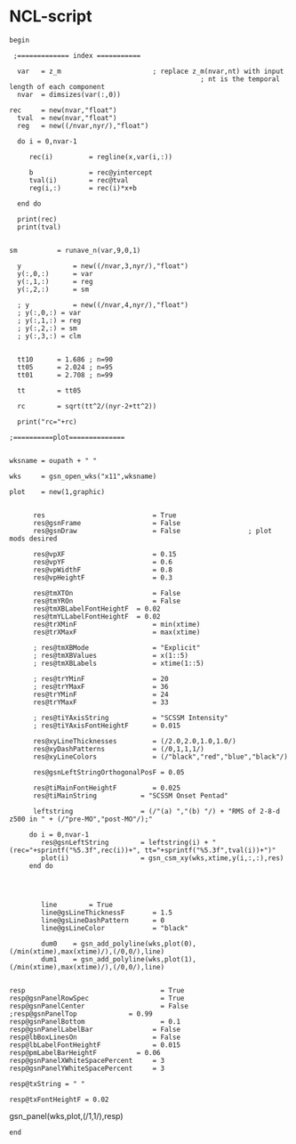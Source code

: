 # NCL-script

	begin
	
	 ;============= index ===========
	  
	  var 	= z_m           		    ; replace z_m(nvar,nt) with input
									                ; nt is the temporal length of each component
	  nvar 	= dimsizes(var(:,0))
	  
    rec 	= new(nvar,"float")
	  tval 	= new(nvar,"float")
	  reg 	= new((/nvar,nyr/),"float")
	  
	  do i = 0,nvar-1
	  
	  	 rec(i)			= regline(x,var(i,:))
		 
		 b 				= rec@yintercept
		 tval(i) 		= rec@tval
		 reg(i,:)		= rec(i)*x+b
		 
	  end do 
	  
	  print(rec)
	  print(tval)
	  
	 
    sm		 	= runave_n(var,9,0,1)
	
	  y 			= new((/nvar,3,nyr/),"float")
	  y(:,0,:) 		= var
	  y(:,1,:) 		= reg
	  y(:,2,:) 		= sm
  
	  ; y 			= new((/nvar,4,nyr/),"float")
	  ; y(:,0,:) = var
	  ; y(:,1,:) = reg
	  ; y(:,2,:) = sm
	  ; y(:,3,:) = clm
	  
  	  
	  tt10 		= 1.686 ; n=90
	  tt05 		= 2.024 ; n=95
	  tt01 		= 2.708 ; n=99
	  
	  tt 		= tt05
	  
	  rc 		= sqrt(tt^2/(nyr-2+tt^2))
	 
	  print("rc="+rc)
	 
	;==========plot==============
	
	
	wksname = oupath + " "
	
	wks 	= gsn_open_wks("x11",wksname)

	plot 	= new(1,graphic)


		  res                       	= True
		  res@gsnFrame             		= False
		  res@gsnDraw              		= False                 ; plot mods desired

		  res@vpXF 						= 0.15
		  res@vpYF 						= 0.6
		  res@vpWidthF  				= 0.8 
		  res@vpHeightF 				= 0.3
		  
		  res@tmXTOn                	= False
		  res@tmYROn                	= False
		  res@tmXBLabelFontHeightF 	= 0.02
		  res@tmYLLabelFontHeightF 	= 0.02
		  res@trXMinF                	= min(xtime)
		  res@trXMaxF                	= max(xtime)
		  
		  ; res@tmXBMode				= "Explicit"
		  ; res@tmXBValues				= x(1::5)
		  ; res@tmXBLabels				= xtime(1::5)
		  
		  ; res@trYMinF                	= 20
		  ; res@trYMaxF                	= 36
		  res@trYMinF                	= 24
		  res@trYMaxF                	= 33
		  
		  ; res@tiYAxisString         	= "SCSSM Intensity"
		  ; res@tiYAxisFontHeightF 		= 0.015
   
		  res@xyLineThicknesses  		= (/2.0,2.0,1.0,1.0/)
		  res@xyDashPatterns     		= (/0,1,1,1/)
		  res@xyLineColors       		= (/"black","red","blue","black"/)
 
		  res@gsnLeftStringOrthogonalPosF = 0.05
          
		  res@tiMainFontHeightF	 		= 0.025
		  res@tiMainString      	 = "SCSSM Onset Pentad"
			
          leftstring				 = (/"(a) ","(b) "/) + "RMS of 2-8-d z500 in " + (/"pre-MO","post-MO"/);"
        
		 do i = 0,nvar-1
			res@gsnLeftString      	 = leftstring(i) + " (rec="+sprintf("%5.3f",rec(i))+", tt="+sprintf("%5.3f",tval(i))+")"
			plot(i) 				 = gsn_csm_xy(wks,xtime,y(i,:,:),res)
		 end do 
			
			
			
			
			line		= True
			line@gsLineThicknessF 		= 1.5
			line@gsLineDashPattern		= 0
			line@gsLineColor			= "black"
			
			dum0 	= gsn_add_polyline(wks,plot(0),(/min(xtime),max(xtime)/),(/0,0/),line)
			dum1 	= gsn_add_polyline(wks,plot(1),(/min(xtime),max(xtime)/),(/0,0/),line)
			
	
	resp              				 	  = True
	resp@gsnPanelRowSpec 				  = True
	resp@gsnPanelCenter  				  = False
	;resp@gsnPanelTop             = 0.99
	resp@gsnPanelBottom  				  = 0.1
	resp@gsnPanelLabelBar 				= False
	resp@lbBoxLinesOn     				= False
	resp@lbLabelFontHeightF 			= 0.015
	resp@pmLabelBarHeightF 			= 0.06
	resp@gsnPanelXWhiteSpacePercent 	= 3
	resp@gsnPanelYWhiteSpacePercent 	= 3
	
	resp@txString = " "
	
	resp@txFontHeightF = 0.02	 

  gsn_panel(wks,plot,(/1,1/),resp)     

	end



